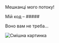 Мешканці мого потоку!

Мій код – #####

Воно вам не треба...

![Смішна картинка](https://i.imgflip.com/64slsz.png?a475992)
